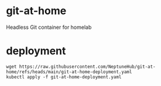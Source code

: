 # git-at-home
Headless Git container for homelab

# deployment
```
wget https://raw.githubusercontent.com/NeptuneHub/git-at-home/refs/heads/main/git-at-home-deployment.yaml
kubectl apply -f git-at-home-deployment.yaml
```

